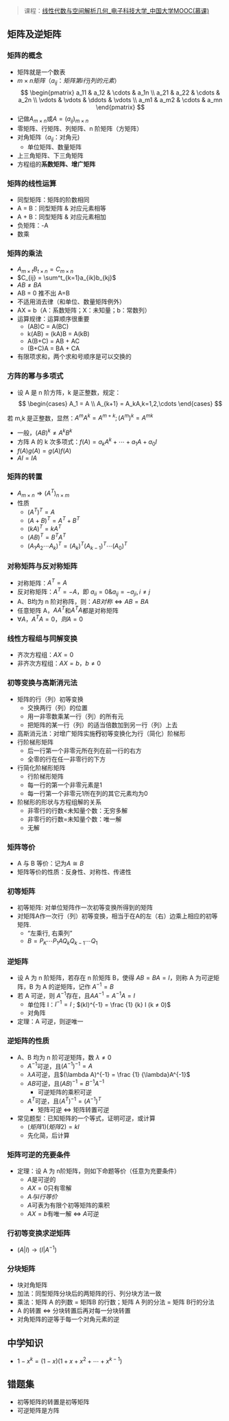 > 课程：[线性代数与空间解析几何_电子科技大学_中国大学MOOC(慕课)](http://www.icourse163.org/course/UESTC-1001615001#/info)

## 矩阵及逆矩阵
### 矩阵的概念

- 矩阵就是一个数表
- $m \times n 矩阵（a_{ij}：矩阵第 i 行 j 列的元素）$
$$
\begin{pmatrix}
  a_11 & a_12 & \cdots & a_1n \\ 
 a_21 & a_22 & \cdots & a_2n \\
  \vdots & \vdots & \ddots & \vdots \\
   a_m1 & a_m2 & \cdots & a_mn
 \end{pmatrix}
$$
- 记做$A_{m \times n}$或$A=(a_{ij})_{m \times n}$
- 零矩阵、行矩阵、列矩阵、n 阶矩阵（方矩阵）
- 对角矩阵（$a_{ij}$：对角元)
   - 单位矩阵、数量矩阵
- 上三角矩阵、下三角矩阵
- 方程组的**系数矩阵、增广矩阵**

### 矩阵的线性运算

* 同型矩阵：矩阵的阶数相同
* A = B：同型矩阵 & 对应元素相等
* A + B：同型矩阵 & 对应元素相加
* 负矩阵：-A
* 数乘

### 矩阵的乘法

* $A_{m \times t}B_{t \times n} = C _{m \times n}$
* $C_{ij} = \sum^t_{k=1}a_{ik}b_{kj}$
* $AB ≠ BA$
* AB = 0 推不出 A=B
* 不适用消去律（和单位、数量矩阵例外）
* AX = b（A：系数矩阵；X：未知量；b：常数列）
* 运算规律：运算顺序很重要
  * (AB)C  = A(BC)
  * k(AB) = (kA)B = A(kB)
  * A(B+C) = AB + AC
  * (B+C)A = BA + CA
* 有限项求和，两个求和号顺序是可以交换的

### 方阵的幂与多项式

* 设 A 是 n 阶方阵，k 是正整数，规定：
  $$
  \begin{cases} 
  A_1 = A \\ 
  A_{k+1} = A_kA,k=1,2,\cdots 
  \end{cases}
  $$



若 m,k 是正整数，显然：$A^mA^k = A^{m+k};(A^m)^k = A^{mk}$

* 一般，$(AB)^k ≠ A^kB^k$
* 方阵 A 的 k 次多项式：$f(A) = a_kA^k + \cdots + a_1A + a_0I$
* $f(A)g(A) = g(A)f(A)$
* $AI = IA$

### 矩阵的转置

* $A_{m \times n} \Rightarrow (A^T)_{n \times m}$
* 性质
  * $(A^T)^T = A$
  * $(A+B)^T = A^T + B^T$
  * $(kA)^T = kA^T$
  * $(AB)^T = B^TA^T$
  * $(A_1A_2 \cdots A_k)^T = (A_k)^T(A_{k-1})^T \cdots (A_0)^T$

### 对称矩阵与反对称矩阵

* 对称矩阵：$A^T = A$
* 反对称矩阵：$A^T = -A$，即 $a_{ii} = 0 \& a_{ij} = -a_{ji},i≠j$
* A、B均为 n 阶对称阵，则：$AB对称 \Leftrightarrow AB = BA$
* 任意矩阵 A，$AA^T$和$A^TA$都是对称矩阵
* $\forall A，A^TA = 0，则 A = 0$

### 线性方程组与同解变换

* 齐次方程组：$AX = 0$
* 非齐次方程组：$AX = b，b ≠ 0$

### 初等变换与高斯消元法

* 矩阵的行（列）初等变换
  * 交换两行（列）的位置
  * 用一非零数乘某一行（列）的所有元
  * 把矩阵的某一行（列）的适当倍数加到另一行（列）上去
* 高斯消元法：对增广矩阵实施**行**初等变换化为行（简化）阶梯形
* 行阶梯形矩阵
  * 后一行第一个非零元所在列在前一行的右方
  * 全零的行在任一非零行的下方
* 行简化阶梯形矩阵
  * 行阶梯形矩阵
  * 每一行的第一个非零元素是1
  * 每一行第一个非零元1所在列的其它元素均为0
* 阶梯形的形状与方程组解的关系
  * 非零行的行数<未知量个数：无穷多解
  * 非零行的行数=未知量个数：唯一解
  * 无解

### 矩阵等价

* A 与 B 等价：记为$A \cong B$
* 矩阵等价的性质：反身性、对称性、传递性

### 初等矩阵

* 初等矩阵: 对单位矩阵作一次初等变换所得到的矩阵
* 对矩阵A作一次行（列）初等变换，相当于在A的左（右）边乘上相应的初等矩阵.
  * “左乘行, 右乘列”
  * $B = P_K \cdots P_1 A Q_k Q_{k-1} \cdots Q_1$

### 逆矩阵

* 设 A 为 n 阶矩阵，若存在 n 阶矩阵 B，使得 $AB = BA = I$，则称 A 为可逆矩阵，B 为 A 的逆矩阵，记作 $A^{-1}  = B$
* 若 A 可逆，则 $A^{-1}$存在，且$AA^{-1} = A^{-1}A = I$
  * 单位阵 I：$I^{-1} = I$ ; $(kI)^{-1} = \frac {1} {k} I (k ≠ 0)$
  * 对角阵
* 定理：A 可逆，则逆唯一

### 逆矩阵的性质

* A、B 均为 n 阶可逆矩阵，数 $\lambda ≠ 0$ 
  * $A^{-1}$可逆，且$(A^{-1})^{-1} = A$
  * $\lambda A$可逆，且$(\lambda A)^{-1} = \frac {1} {\lambda}A^{-1}$
  * $AB$可逆，且$(AB)^{-1} = B^{-1}A^{-1}$
    * 可逆矩阵的乘积可逆
  * $A^T$可逆，且$(A^T)^{-1} = (A^{-1})^T$
    * 矩阵可逆 $\Leftrightarrow$ 矩阵转置可逆
* 常见题型：已知矩阵的一个等式，证明可逆，或计算
  * $(矩阵1)(矩阵2) = kI$
  * 先化简，后计算

### 矩阵可逆的充要条件

* 定理：设 A 为 n阶矩阵，则如下命题等价（任意为充要条件）
  * $A$是可逆的
  * $AX = 0$只有零解
  * $A与I行等价$
  * $A$可表为有限个初等矩阵的乘积
  * $AX = b$有唯一解 $\Leftrightarrow$ $A$可逆

### 行初等变换求逆矩阵

* $(A|I) \rightarrow (I|A^{-1})$

### 分块矩阵

* 块对角矩阵
* 加法：同型矩阵分块后的两矩阵的行、列分块方法一致
* 乘法：矩阵 A 的列数 = 矩阵B 的行数；矩阵 A 列的分法 = 矩阵 B行的分法
* A 的转置 $\Leftrightarrow$ 分块转置后再对每一分块转置
* 对角矩阵的逆等于每一个对角元素的逆

## 中学知识

* $1-x^k = (1-x)(1+x+x^2+ \cdots + x^{k-1})$

## 错题集

* 初等矩阵的转置是初等矩阵
* 可逆矩阵是方阵